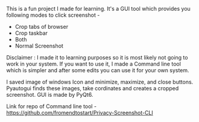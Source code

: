 This is a fun project I made for learning. It's a GUI tool which provides you following modes to click screenshot - 

<ul>
<li>Crop tabs of browser
<li>Crop taskbar
<li>Both
<li>Normal Screenshot
</ul>

Disclaimer : I made it to learning purposes so it is most likely not going to work in your system. If you want to use it, I made a Command line tool which is simpler and after some edits you can use it for your own system.

I saved image of windows Icon and minimize, maximize, and close buttons. Pyautogui finds these images, take cordinates and creates a cropped screenshot.
GUI is made by PyQt6.

Link for repo of Command line tool - https://github.com/fromendtostart/Privacy-Screenshot-CLI
